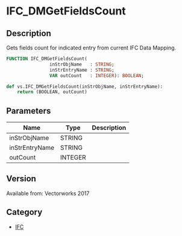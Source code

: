 # IFC_DMGetFieldsCount

## Description
Gets fields count for indicated entry from current IFC Data Mapping.

```pascal
FUNCTION IFC_DMGetFieldsCount(
				inStrObjName   : STRING;
				inStrEntryName : STRING;
				VAR outCount   : INTEGER): BOOLEAN;
```

```python
def vs.IFC_DMGetFieldsCount(inStrObjName, inStrEntryName):
    return (BOOLEAN, outCount)
```

## Parameters
|Name|Type|Description|
|---|---|---|
|inStrObjName|STRING|   |
|inStrEntryName|STRING|   |
|outCount|INTEGER|   |

## Version
Available from: Vectorworks 2017

## Category
* [IFC](../Categories/IFC.md)
